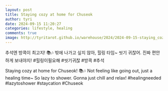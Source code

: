 ```yaml
---
layout: post
title: Staying cozy at home for Chuseok
author: tyri
date: 2024-09-15 11:20:27
categories: lifestyle, healing
comments: true
image: http://tyritarot.github.io/warehouse/2024/2024-09-15-staying_cozy_at_home_for_chuseok_title.png
---
```


추석엔 방콕이 최고지! 📚🎶 밖에 나가고 싶지 않아, 힐링 타임~ 씻기 귀찮어. 진짜 편안하게 보내야지! #힐링이필요해 #씻기귀찮 #방콕 #추석

Staying cozy at home for Chuseok! 📚🎶 Not feeling like going out, just a healing time~ So lazy to shower. Gonna just chill and relax! #healingneeded #lazytoshower #staycation #Chuseok